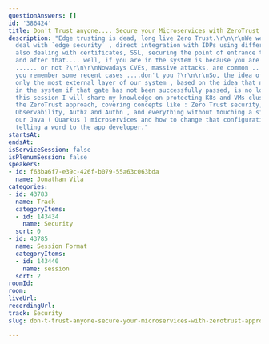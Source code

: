```yaml
---
questionAnswers: []
id: '386424'
title: Don't Trust anyone.... Secure your Microservices with ZeroTrust approach.
description: "Edge trusting is dead, long live Zero Trust.\r\n\r\nWe were used to
  deal with `edge security` , direct integration with IDPs using different libraries,
  also dealing with certificates, SSL, securing the point of entrance to our system,
  and after that.... well, if you are in the system is because you are allowed to
  ...... or not ?\r\n\r\nNowadays CVEs, massive attacks, are common .... for sure
  you remember some recent cases ....don't you ?\r\n\r\nSo, the idea of protecting
  only the most external layer of our system , based on the idea that nobody can be
  in the system if that gate has not been successfully passed, is no longer valid.\r\n\r\nIn
  this session I will share my knowledge on protecting K8s and VMs clusters following
  the ZeroTrust approach, covering concepts like : Zero Trust security, SSL transport,
  Observability, Authz and Authn , and everything without touching a single line of
  our Java ( Quarkus ) microservices and how to change that configuration without
  telling a word to the app developer."
startsAt: 
endsAt: 
isServiceSession: false
isPlenumSession: false
speakers:
- id: f63ba6f7-e39c-426f-b079-55a63c063bda
  name: Jonathan Vila
categories:
- id: 43783
  name: Track
  categoryItems:
  - id: 143434
    name: Security
  sort: 0
- id: 43785
  name: Session Format
  categoryItems:
  - id: 143440
    name: session
  sort: 2
roomId: 
room: 
liveUrl: 
recordingUrl: 
track: Security
slug: don-t-trust-anyone-secure-your-microservices-with-zerotrust-approach

---
```


